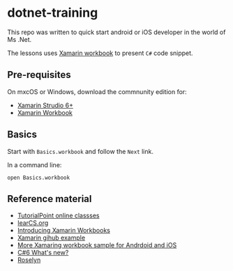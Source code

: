 # dotnet-training
This repo was written to quick start android or iOS developer in the world of Ms .Net.

The lessons uses [Xamarin workbook](https://developer.xamarin.com/guides/cross-platform/workbooks/install/) to present `C#` code snippet.

## Pre-requisites

On mxcOS or Windows, download the commnunity edition for:

* [Xamarin Strudio 6+](https://developer.xamarin.com/guides/cross-platform/xamarin-studio/) 
* [Xamarin Workbook](https://developer.xamarin.com/guides/cross-platform/workbooks/)

## Basics

Start with `Basics.workbook` and follow the `Next` link.

In a command line:
```
open Basics.workbook
```

## Reference material

* [TutorialPoint online classses](https://www.tutorialspoint.com/csharp)
* [learCS.org](http://www.learncs.org/)
* [Introducing Xamarin Workbooks](http://conceptdev.blogspot.fr/2016/04/introducing-xamarin-workbooks.html)
* [Xamarin gihub example](https://github.com/xamarin/workbooks)
* [More Xamaring workbook sample for Andrdoid and iOS](https://github.com/xamarin/mobile-samples/)
* [C#6 What's new?](https://msdn.microsoft.com/en-us/magazine/dn802602.aspx)
* [Roselyn](https://github.com/dotnet/roslyn)